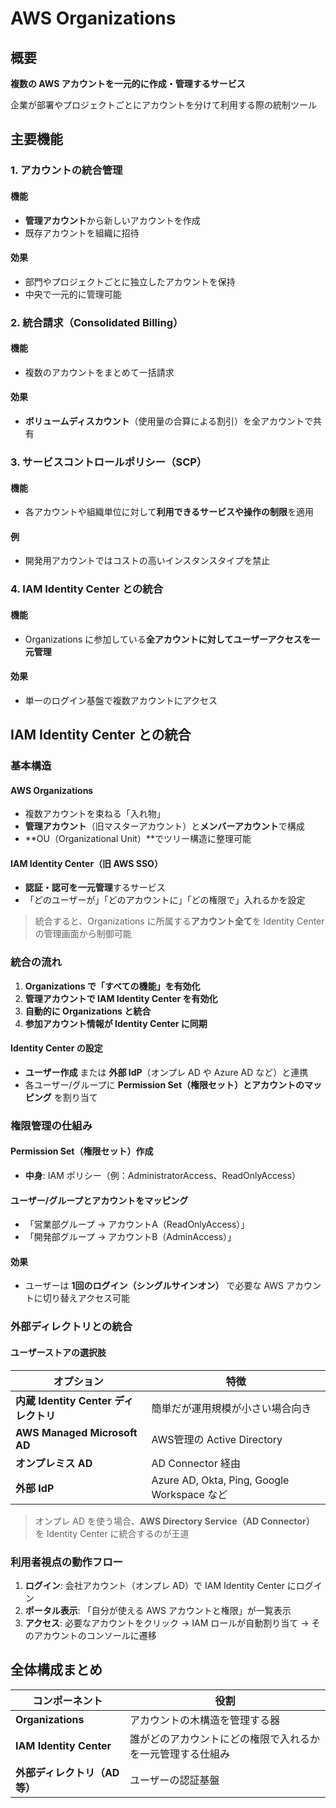 # AWS Organizations

## 概要

**複数の AWS アカウントを一元的に作成・管理するサービス**

企業が部署やプロジェクトごとにアカウントを分けて利用する際の統制ツール

## 主要機能

### 1. アカウントの統合管理

#### 機能
- **管理アカウント**から新しいアカウントを作成
- 既存アカウントを組織に招待

#### 効果
- 部門やプロジェクトごとに独立したアカウントを保持
- 中央で一元的に管理可能

### 2. 統合請求（Consolidated Billing）

#### 機能
- 複数のアカウントをまとめて一括請求

#### 効果
- **ボリュームディスカウント**（使用量の合算による割引）を全アカウントで共有

### 3. サービスコントロールポリシー（SCP）

#### 機能
- 各アカウントや組織単位に対して**利用できるサービスや操作の制限**を適用

#### 例
- 開発用アカウントではコストの高いインスタンスタイプを禁止

### 4. IAM Identity Center との統合

#### 機能
- Organizations に参加している**全アカウントに対してユーザーアクセスを一元管理**

#### 効果
- 単一のログイン基盤で複数アカウントにアクセス

## IAM Identity Center との統合

### 基本構造

#### AWS Organizations
- 複数アカウントを束ねる「入れ物」
- **管理アカウント**（旧マスターアカウント）と**メンバーアカウント**で構成
- **OU（Organizational Unit）**でツリー構造に整理可能

#### IAM Identity Center（旧 AWS SSO）
- **認証・認可を一元管理**するサービス
- 「どのユーザーが」「どのアカウントに」「どの権限で」入れるかを設定

> 統合すると、Organizations に所属する**アカウント全て**を Identity Center の管理画面から制御可能

### 統合の流れ

1. **Organizations で「すべての機能」を有効化**
2. **管理アカウントで IAM Identity Center を有効化**
3. **自動的に Organizations と統合**
4. **参加アカウント情報が Identity Center に同期**

#### Identity Center の設定
- **ユーザー作成** または **外部 IdP**（オンプレ AD や Azure AD など）と連携
- 各ユーザー/グループに **Permission Set（権限セット）とアカウントのマッピング** を割り当て

### 権限管理の仕組み

#### Permission Set（権限セット）作成
- **中身**: IAM ポリシー（例：AdministratorAccess、ReadOnlyAccess）

#### ユーザー/グループとアカウントをマッピング
- 「営業部グループ → アカウントA（ReadOnlyAccess）」
- 「開発部グループ → アカウントB（AdminAccess）」

#### 効果
- ユーザーは **1回のログイン（シングルサインオン）** で必要な AWS アカウントに切り替えアクセス可能

### 外部ディレクトリとの統合

#### ユーザーストアの選択肢
| オプション | 特徴 |
|-----------|------|
| **内蔵 Identity Center ディレクトリ** | 簡単だが運用規模が小さい場合向き |
| **AWS Managed Microsoft AD** | AWS管理の Active Directory |
| **オンプレミス AD** | AD Connector 経由 |
| **外部 IdP** | Azure AD, Okta, Ping, Google Workspace など |

> オンプレ AD を使う場合、**AWS Directory Service（AD Connector）** を Identity Center に統合するのが王道

### 利用者視点の動作フロー

1. **ログイン**: 会社アカウント（オンプレ AD）で IAM Identity Center にログイン
2. **ポータル表示**: 「自分が使える AWS アカウントと権限」が一覧表示
3. **アクセス**: 必要なアカウントをクリック → IAM ロールが自動割り当て → そのアカウントのコンソールに遷移

## 全体構成まとめ

| コンポーネント | 役割 |
|---------------|------|
| **Organizations** | アカウントの木構造を管理する器 |
| **IAM Identity Center** | 誰がどのアカウントにどの権限で入れるかを一元管理する仕組み |
| **外部ディレクトリ（AD等）** | ユーザーの認証基盤 |